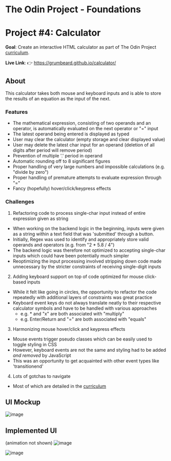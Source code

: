 # The Odin Project - Foundations
# Project #4: Calculator

**Goal**:
Create an interactive HTML calculator as part of The Odin Project [curriculum](https://www.theodinproject.com/paths/foundations/courses/foundations/lessons/calculator#assignment).

**Live Link**:
👉 https://grumbeard.github.io/calculator/

## About
This calculator takes both mouse and keyboard inputs and is able to store the results of an equation as the input of the next.

### Features
- The mathematical expression, consisting of two operands and an operator, is automatically evaluated on the next operator or "=" input
- The latest operand being entered is displayed as typed
- User may clear the calculator (empty storage and clear displayed value)
- User may delete the latest char input for an operand (deletion of all digits after period will remove period)
- Prevention of multiple '.' period in operand
- Automatic rounding off to 8 significant figures
- Proper handling of very large numbers and impossible calculations (e.g. "divide by zero")
- Proper handling of premature attempts to evaluate expression through "="
- Fancy (hopefully) hover/click/keypress effects

### Challenges
1. Refactoring code to process single-char input instead of entire expression given as string 
  - When working on the backend logic in the beginning, inputs were given as a string within a text field that was 'submitted' through a button.
  - Initially, Regex was used to identify and appropriately store valid operands and operators (e.g. from "2 * 5.8 / 4")
  - The backend logic was therefore not optimized to accepting single-char inputs which could have been potentially much simpler
  - Reoptimizing the input processing involved stripping down code made unnecessary by the stricter constraints of receiving single-digit inputs
2. Adding keyboard support on top of code optimized for mouse click-based inputs
  - While it felt like going in circles, the opportunity to refactor the code repeatedly with additional layers of constraints was great practice
  - Keyboard event keys do not always translate neatly to their respective calculator symbols and have to be handled with various approaches
    - e.g. \* and "x" are both associated with "multiply"
    - e.g. Enter/Return and "=" are both associated with "equals"
3. Harmonizing mouse hover/click and keypress effects
  - Mouse events trigger pseudo classes which can be easily used to toggle styling in CSS
  - However, keyboard events are not the same and styling had to be added *and removed* by JavaScript
  - This was an opportunity to get acquainted with other event types like 'transitionend'
4. Lots of gotchas to navigate
  - Most of which are detailed in the [curriculum](https://www.theodinproject.com/paths/foundations/courses/foundations/lessons/calculator#assignment)

## UI Mockup
![image](https://user-images.githubusercontent.com/51464365/114050427-d6ce8900-98be-11eb-839d-911d337c2861.png)

## Implemented UI
(animation not shown)
![image](https://user-images.githubusercontent.com/51464365/114056942-c02b3080-98c4-11eb-820c-f92d31db96eb.png)

![image](https://user-images.githubusercontent.com/51464365/114055619-84439b80-98c3-11eb-9e5e-1e0287ceacba.png)


